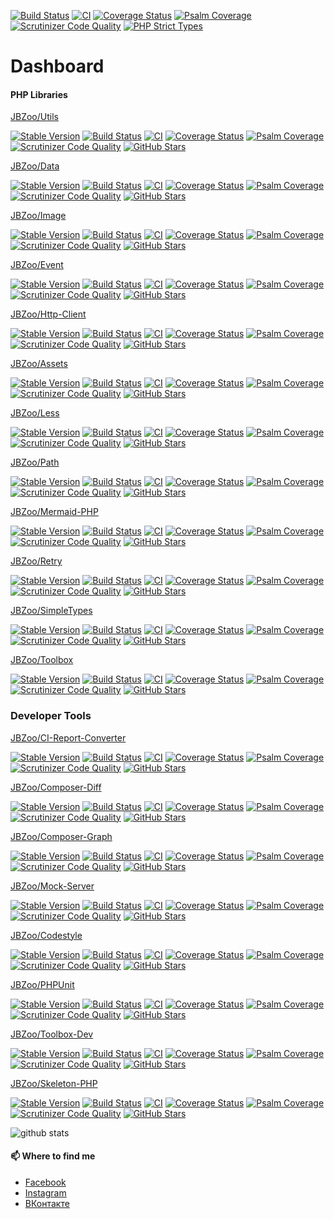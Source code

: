 

[![Build Status](https://travis-ci.org/SmetDenis/SmetDenis.svg?branch=master)](https://travis-ci.org/SmetDenis/SmetDenis)    [![CI](https://github.com/SmetDenis/SmetDenis/actions/workflows/main.yml/badge.svg?branch=master)](https://github.com/SmetDenis/SmetDenis/actions/workflows/main.yml)    [![Coverage Status](https://coveralls.io/repos/SmetDenis/SmetDenis/badge.svg)](https://coveralls.io/github/SmetDenis/SmetDenis)    [![Psalm Coverage](https://shepherd.dev/github/SmetDenis/SmetDenis/coverage.svg)](https://shepherd.dev/github/SmetDenis/SmetDenis)    [![Scrutinizer Code Quality](https://scrutinizer-ci.com/g/smetdenis/smetdenis/badges/quality-score.png?b=master)](https://scrutinizer-ci.com/g/smetdenis/smetdenis/?branch=master)    [![PHP Strict Types](https://img.shields.io/badge/strict__types-%3D1-brightgreen)](https://www.php.net/manual/en/language.types.declarations.php#language.types.declarations.strict)



# Dashboard




#### PHP Libraries

[JBZoo/Utils](https://github.com/JBZoo/Utils)

[![Stable Version](https://poser.pugx.org/jbzoo/utils/version)](https://packagist.org/packages/jbzoo/utils)    [![Build Status](https://travis-ci.org/JBZoo/Utils.svg?branch=master)](https://travis-ci.org/JBZoo/Utils)    [![CI](https://github.com/JBZoo/Utils/actions/workflows/main.yml/badge.svg?branch=master)](https://github.com/JBZoo/Utils/actions/workflows/main.yml)    [![Coverage Status](https://coveralls.io/repos/JBZoo/Utils/badge.svg)](https://coveralls.io/github/JBZoo/Utils)    [![Psalm Coverage](https://shepherd.dev/github/JBZoo/Utils/coverage.svg)](https://shepherd.dev/github/JBZoo/Utils)    [![Scrutinizer Code Quality](https://scrutinizer-ci.com/g/jbzoo/utils/badges/quality-score.png?b=master)](https://scrutinizer-ci.com/g/jbzoo/utils/?branch=master)    [![GitHub Stars](https://img.shields.io/github/stars/jbzoo/utils)](https://github.com/JBZoo/Utils/stargazers)


[JBZoo/Data](https://github.com/JBZoo/Data)

[![Stable Version](https://poser.pugx.org/jbzoo/data/version)](https://packagist.org/packages/jbzoo/data)    [![Build Status](https://travis-ci.org/JBZoo/Data.svg?branch=master)](https://travis-ci.org/JBZoo/Data)    [![CI](https://github.com/JBZoo/Data/actions/workflows/main.yml/badge.svg?branch=master)](https://github.com/JBZoo/Data/actions/workflows/main.yml)    [![Coverage Status](https://coveralls.io/repos/JBZoo/Data/badge.svg)](https://coveralls.io/github/JBZoo/Data)    [![Psalm Coverage](https://shepherd.dev/github/JBZoo/Data/coverage.svg)](https://shepherd.dev/github/JBZoo/Data)    [![Scrutinizer Code Quality](https://scrutinizer-ci.com/g/jbzoo/data/badges/quality-score.png?b=master)](https://scrutinizer-ci.com/g/jbzoo/data/?branch=master)    [![GitHub Stars](https://img.shields.io/github/stars/jbzoo/data)](https://github.com/JBZoo/Data/stargazers)


[JBZoo/Image](https://github.com/JBZoo/Image)

[![Stable Version](https://poser.pugx.org/jbzoo/image/version)](https://packagist.org/packages/jbzoo/image)    [![Build Status](https://travis-ci.org/JBZoo/Image.svg?branch=master)](https://travis-ci.org/JBZoo/Image)    [![CI](https://github.com/JBZoo/Image/actions/workflows/main.yml/badge.svg?branch=master)](https://github.com/JBZoo/Image/actions/workflows/main.yml)    [![Coverage Status](https://coveralls.io/repos/JBZoo/Image/badge.svg)](https://coveralls.io/github/JBZoo/Image)    [![Psalm Coverage](https://shepherd.dev/github/JBZoo/Image/coverage.svg)](https://shepherd.dev/github/JBZoo/Image)    [![Scrutinizer Code Quality](https://scrutinizer-ci.com/g/jbzoo/image/badges/quality-score.png?b=master)](https://scrutinizer-ci.com/g/jbzoo/image/?branch=master)    [![GitHub Stars](https://img.shields.io/github/stars/jbzoo/image)](https://github.com/JBZoo/Image/stargazers)


[JBZoo/Event](https://github.com/JBZoo/Event)

[![Stable Version](https://poser.pugx.org/jbzoo/event/version)](https://packagist.org/packages/jbzoo/event)    [![Build Status](https://travis-ci.org/JBZoo/Event.svg?branch=master)](https://travis-ci.org/JBZoo/Event)    [![CI](https://github.com/JBZoo/Event/actions/workflows/main.yml/badge.svg?branch=master)](https://github.com/JBZoo/Event/actions/workflows/main.yml)    [![Coverage Status](https://coveralls.io/repos/JBZoo/Event/badge.svg)](https://coveralls.io/github/JBZoo/Event)    [![Psalm Coverage](https://shepherd.dev/github/JBZoo/Event/coverage.svg)](https://shepherd.dev/github/JBZoo/Event)    [![Scrutinizer Code Quality](https://scrutinizer-ci.com/g/jbzoo/event/badges/quality-score.png?b=master)](https://scrutinizer-ci.com/g/jbzoo/event/?branch=master)    [![GitHub Stars](https://img.shields.io/github/stars/jbzoo/event)](https://github.com/JBZoo/Event/stargazers)


[JBZoo/Http-Client](https://github.com/JBZoo/Http-Client)

[![Stable Version](https://poser.pugx.org/jbzoo/http-client/version)](https://packagist.org/packages/jbzoo/http-client)    [![Build Status](https://travis-ci.org/JBZoo/Http-Client.svg?branch=master)](https://travis-ci.org/JBZoo/Http-Client)    [![CI](https://github.com/JBZoo/Http-Client/actions/workflows/main.yml/badge.svg?branch=master)](https://github.com/JBZoo/Http-Client/actions/workflows/main.yml)    [![Coverage Status](https://coveralls.io/repos/JBZoo/Http-Client/badge.svg)](https://coveralls.io/github/JBZoo/Http-Client)    [![Psalm Coverage](https://shepherd.dev/github/JBZoo/Http-Client/coverage.svg)](https://shepherd.dev/github/JBZoo/Http-Client)    [![Scrutinizer Code Quality](https://scrutinizer-ci.com/g/jbzoo/http-client/badges/quality-score.png?b=master)](https://scrutinizer-ci.com/g/jbzoo/http-client/?branch=master)    [![GitHub Stars](https://img.shields.io/github/stars/jbzoo/http-client)](https://github.com/JBZoo/Http-Client/stargazers)


[JBZoo/Assets](https://github.com/JBZoo/Assets)

[![Stable Version](https://poser.pugx.org/jbzoo/assets/version)](https://packagist.org/packages/jbzoo/assets)    [![Build Status](https://travis-ci.org/JBZoo/Assets.svg?branch=master)](https://travis-ci.org/JBZoo/Assets)    [![CI](https://github.com/JBZoo/Assets/actions/workflows/main.yml/badge.svg?branch=master)](https://github.com/JBZoo/Assets/actions/workflows/main.yml)    [![Coverage Status](https://coveralls.io/repos/JBZoo/Assets/badge.svg)](https://coveralls.io/github/JBZoo/Assets)    [![Psalm Coverage](https://shepherd.dev/github/JBZoo/Assets/coverage.svg)](https://shepherd.dev/github/JBZoo/Assets)    [![Scrutinizer Code Quality](https://scrutinizer-ci.com/g/jbzoo/assets/badges/quality-score.png?b=master)](https://scrutinizer-ci.com/g/jbzoo/assets/?branch=master)    [![GitHub Stars](https://img.shields.io/github/stars/jbzoo/assets)](https://github.com/JBZoo/Assets/stargazers)


[JBZoo/Less](https://github.com/JBZoo/Less)

[![Stable Version](https://poser.pugx.org/jbzoo/less/version)](https://packagist.org/packages/jbzoo/less)    [![Build Status](https://travis-ci.org/JBZoo/Less.svg?branch=master)](https://travis-ci.org/JBZoo/Less)    [![CI](https://github.com/JBZoo/Less/actions/workflows/main.yml/badge.svg?branch=master)](https://github.com/JBZoo/Less/actions/workflows/main.yml)    [![Coverage Status](https://coveralls.io/repos/JBZoo/Less/badge.svg)](https://coveralls.io/github/JBZoo/Less)    [![Psalm Coverage](https://shepherd.dev/github/JBZoo/Less/coverage.svg)](https://shepherd.dev/github/JBZoo/Less)    [![Scrutinizer Code Quality](https://scrutinizer-ci.com/g/jbzoo/less/badges/quality-score.png?b=master)](https://scrutinizer-ci.com/g/jbzoo/less/?branch=master)    [![GitHub Stars](https://img.shields.io/github/stars/jbzoo/less)](https://github.com/JBZoo/Less/stargazers)


[JBZoo/Path](https://github.com/JBZoo/Path)

[![Stable Version](https://poser.pugx.org/jbzoo/path/version)](https://packagist.org/packages/jbzoo/path)    [![Build Status](https://travis-ci.org/JBZoo/Path.svg?branch=master)](https://travis-ci.org/JBZoo/Path)    [![CI](https://github.com/JBZoo/Path/actions/workflows/main.yml/badge.svg?branch=master)](https://github.com/JBZoo/Path/actions/workflows/main.yml)    [![Coverage Status](https://coveralls.io/repos/JBZoo/Path/badge.svg)](https://coveralls.io/github/JBZoo/Path)    [![Psalm Coverage](https://shepherd.dev/github/JBZoo/Path/coverage.svg)](https://shepherd.dev/github/JBZoo/Path)    [![Scrutinizer Code Quality](https://scrutinizer-ci.com/g/jbzoo/path/badges/quality-score.png?b=master)](https://scrutinizer-ci.com/g/jbzoo/path/?branch=master)    [![GitHub Stars](https://img.shields.io/github/stars/jbzoo/path)](https://github.com/JBZoo/Path/stargazers)


[JBZoo/Mermaid-PHP](https://github.com/JBZoo/Mermaid-PHP)

[![Stable Version](https://poser.pugx.org/jbzoo/mermaid-php/version)](https://packagist.org/packages/jbzoo/mermaid-php)    [![Build Status](https://travis-ci.org/JBZoo/Mermaid-PHP.svg?branch=master)](https://travis-ci.org/JBZoo/Mermaid-PHP)    [![CI](https://github.com/JBZoo/Mermaid-PHP/actions/workflows/main.yml/badge.svg?branch=master)](https://github.com/JBZoo/Mermaid-PHP/actions/workflows/main.yml)    [![Coverage Status](https://coveralls.io/repos/JBZoo/Mermaid-PHP/badge.svg)](https://coveralls.io/github/JBZoo/Mermaid-PHP)    [![Psalm Coverage](https://shepherd.dev/github/JBZoo/Mermaid-PHP/coverage.svg)](https://shepherd.dev/github/JBZoo/Mermaid-PHP)    [![Scrutinizer Code Quality](https://scrutinizer-ci.com/g/jbzoo/mermaid-php/badges/quality-score.png?b=master)](https://scrutinizer-ci.com/g/jbzoo/mermaid-php/?branch=master)    [![GitHub Stars](https://img.shields.io/github/stars/jbzoo/mermaid-php)](https://github.com/JBZoo/Mermaid-PHP/stargazers)


[JBZoo/Retry](https://github.com/JBZoo/Retry)

[![Stable Version](https://poser.pugx.org/jbzoo/retry/version)](https://packagist.org/packages/jbzoo/retry)    [![Build Status](https://travis-ci.org/JBZoo/Retry.svg?branch=master)](https://travis-ci.org/JBZoo/Retry)    [![CI](https://github.com/JBZoo/Retry/actions/workflows/main.yml/badge.svg?branch=master)](https://github.com/JBZoo/Retry/actions/workflows/main.yml)    [![Coverage Status](https://coveralls.io/repos/JBZoo/Retry/badge.svg)](https://coveralls.io/github/JBZoo/Retry)    [![Psalm Coverage](https://shepherd.dev/github/JBZoo/Retry/coverage.svg)](https://shepherd.dev/github/JBZoo/Retry)    [![Scrutinizer Code Quality](https://scrutinizer-ci.com/g/jbzoo/retry/badges/quality-score.png?b=master)](https://scrutinizer-ci.com/g/jbzoo/retry/?branch=master)    [![GitHub Stars](https://img.shields.io/github/stars/jbzoo/retry)](https://github.com/JBZoo/Retry/stargazers)


[JBZoo/SimpleTypes](https://github.com/JBZoo/SimpleTypes)

[![Stable Version](https://poser.pugx.org/jbzoo/simpletypes/version)](https://packagist.org/packages/jbzoo/simpletypes)    [![Build Status](https://travis-ci.org/JBZoo/SimpleTypes.svg?branch=master)](https://travis-ci.org/JBZoo/SimpleTypes)    [![CI](https://github.com/JBZoo/SimpleTypes/actions/workflows/main.yml/badge.svg?branch=master)](https://github.com/JBZoo/SimpleTypes/actions/workflows/main.yml)    [![Coverage Status](https://coveralls.io/repos/JBZoo/SimpleTypes/badge.svg)](https://coveralls.io/github/JBZoo/SimpleTypes)    [![Psalm Coverage](https://shepherd.dev/github/JBZoo/SimpleTypes/coverage.svg)](https://shepherd.dev/github/JBZoo/SimpleTypes)    [![Scrutinizer Code Quality](https://scrutinizer-ci.com/g/jbzoo/simpletypes/badges/quality-score.png?b=master)](https://scrutinizer-ci.com/g/jbzoo/simpletypes/?branch=master)    [![GitHub Stars](https://img.shields.io/github/stars/jbzoo/simpletypes)](https://github.com/JBZoo/SimpleTypes/stargazers)


[JBZoo/Toolbox](https://github.com/JBZoo/Toolbox)

[![Stable Version](https://poser.pugx.org/jbzoo/toolbox/version)](https://packagist.org/packages/jbzoo/toolbox)    [![Build Status](https://travis-ci.org/JBZoo/Toolbox.svg?branch=master)](https://travis-ci.org/JBZoo/Toolbox)    [![CI](https://github.com/JBZoo/Toolbox/actions/workflows/main.yml/badge.svg?branch=master)](https://github.com/JBZoo/Toolbox/actions/workflows/main.yml)    [![Coverage Status](https://coveralls.io/repos/JBZoo/Toolbox/badge.svg)](https://coveralls.io/github/JBZoo/Toolbox)    [![Psalm Coverage](https://shepherd.dev/github/JBZoo/Toolbox/coverage.svg)](https://shepherd.dev/github/JBZoo/Toolbox)    [![Scrutinizer Code Quality](https://scrutinizer-ci.com/g/jbzoo/toolbox/badges/quality-score.png?b=master)](https://scrutinizer-ci.com/g/jbzoo/toolbox/?branch=master)    [![GitHub Stars](https://img.shields.io/github/stars/jbzoo/toolbox)](https://github.com/JBZoo/Toolbox/stargazers)



### Developer Tools

[JBZoo/CI-Report-Converter](https://github.com/JBZoo/CI-Report-Converter)

[![Stable Version](https://poser.pugx.org/jbzoo/ci-report-converter/version)](https://packagist.org/packages/jbzoo/ci-report-converter)    [![Build Status](https://travis-ci.org/JBZoo/CI-Report-Converter.svg?branch=master)](https://travis-ci.org/JBZoo/CI-Report-Converter)    [![CI](https://github.com/JBZoo/CI-Report-Converter/actions/workflows/main.yml/badge.svg?branch=master)](https://github.com/JBZoo/CI-Report-Converter/actions/workflows/main.yml)    [![Coverage Status](https://coveralls.io/repos/JBZoo/CI-Report-Converter/badge.svg)](https://coveralls.io/github/JBZoo/CI-Report-Converter)    [![Psalm Coverage](https://shepherd.dev/github/JBZoo/CI-Report-Converter/coverage.svg)](https://shepherd.dev/github/JBZoo/CI-Report-Converter)    [![Scrutinizer Code Quality](https://scrutinizer-ci.com/g/jbzoo/ci-report-converter/badges/quality-score.png?b=master)](https://scrutinizer-ci.com/g/jbzoo/ci-report-converter/?branch=master)    [![GitHub Stars](https://img.shields.io/github/stars/jbzoo/ci-report-converter)](https://github.com/JBZoo/CI-Report-Converter/stargazers)


[JBZoo/Composer-Diff](https://github.com/JBZoo/Composer-Diff)

[![Stable Version](https://poser.pugx.org/jbzoo/composer-diff/version)](https://packagist.org/packages/jbzoo/composer-diff)    [![Build Status](https://travis-ci.org/JBZoo/Composer-Diff.svg?branch=master)](https://travis-ci.org/JBZoo/Composer-Diff)    [![CI](https://github.com/JBZoo/Composer-Diff/actions/workflows/main.yml/badge.svg?branch=master)](https://github.com/JBZoo/Composer-Diff/actions/workflows/main.yml)    [![Coverage Status](https://coveralls.io/repos/JBZoo/Composer-Diff/badge.svg)](https://coveralls.io/github/JBZoo/Composer-Diff)    [![Psalm Coverage](https://shepherd.dev/github/JBZoo/Composer-Diff/coverage.svg)](https://shepherd.dev/github/JBZoo/Composer-Diff)    [![Scrutinizer Code Quality](https://scrutinizer-ci.com/g/jbzoo/composer-diff/badges/quality-score.png?b=master)](https://scrutinizer-ci.com/g/jbzoo/composer-diff/?branch=master)    [![GitHub Stars](https://img.shields.io/github/stars/jbzoo/composer-diff)](https://github.com/JBZoo/Composer-Diff/stargazers)


[JBZoo/Composer-Graph](https://github.com/JBZoo/Composer-Graph)

[![Stable Version](https://poser.pugx.org/jbzoo/composer-graph/version)](https://packagist.org/packages/jbzoo/composer-graph)    [![Build Status](https://travis-ci.org/JBZoo/Composer-Graph.svg?branch=master)](https://travis-ci.org/JBZoo/Composer-Graph)    [![CI](https://github.com/JBZoo/Composer-Graph/actions/workflows/main.yml/badge.svg?branch=master)](https://github.com/JBZoo/Composer-Graph/actions/workflows/main.yml)    [![Coverage Status](https://coveralls.io/repos/JBZoo/Composer-Graph/badge.svg)](https://coveralls.io/github/JBZoo/Composer-Graph)    [![Psalm Coverage](https://shepherd.dev/github/JBZoo/Composer-Graph/coverage.svg)](https://shepherd.dev/github/JBZoo/Composer-Graph)    [![Scrutinizer Code Quality](https://scrutinizer-ci.com/g/jbzoo/composer-graph/badges/quality-score.png?b=master)](https://scrutinizer-ci.com/g/jbzoo/composer-graph/?branch=master)    [![GitHub Stars](https://img.shields.io/github/stars/jbzoo/composer-graph)](https://github.com/JBZoo/Composer-Graph/stargazers)


[JBZoo/Mock-Server](https://github.com/JBZoo/Mock-Server)

[![Stable Version](https://poser.pugx.org/jbzoo/mock-server/version)](https://packagist.org/packages/jbzoo/mock-server)    [![Build Status](https://travis-ci.org/JBZoo/Mock-Server.svg?branch=master)](https://travis-ci.org/JBZoo/Mock-Server)    [![CI](https://github.com/JBZoo/Mock-Server/actions/workflows/main.yml/badge.svg?branch=master)](https://github.com/JBZoo/Mock-Server/actions/workflows/main.yml)    [![Coverage Status](https://coveralls.io/repos/JBZoo/Mock-Server/badge.svg)](https://coveralls.io/github/JBZoo/Mock-Server)    [![Psalm Coverage](https://shepherd.dev/github/JBZoo/Mock-Server/coverage.svg)](https://shepherd.dev/github/JBZoo/Mock-Server)    [![Scrutinizer Code Quality](https://scrutinizer-ci.com/g/jbzoo/mock-server/badges/quality-score.png?b=master)](https://scrutinizer-ci.com/g/jbzoo/mock-server/?branch=master)    [![GitHub Stars](https://img.shields.io/github/stars/jbzoo/mock-server)](https://github.com/JBZoo/Mock-Server/stargazers)


[JBZoo/Codestyle](https://github.com/JBZoo/Codestyle)

[![Stable Version](https://poser.pugx.org/jbzoo/codestyle/version)](https://packagist.org/packages/jbzoo/codestyle)    [![Build Status](https://travis-ci.org/JBZoo/Codestyle.svg?branch=master)](https://travis-ci.org/JBZoo/Codestyle)    [![CI](https://github.com/JBZoo/Codestyle/actions/workflows/main.yml/badge.svg?branch=master)](https://github.com/JBZoo/Codestyle/actions/workflows/main.yml)    [![Coverage Status](https://coveralls.io/repos/JBZoo/Codestyle/badge.svg)](https://coveralls.io/github/JBZoo/Codestyle)    [![Psalm Coverage](https://shepherd.dev/github/JBZoo/Codestyle/coverage.svg)](https://shepherd.dev/github/JBZoo/Codestyle)    [![Scrutinizer Code Quality](https://scrutinizer-ci.com/g/jbzoo/codestyle/badges/quality-score.png?b=master)](https://scrutinizer-ci.com/g/jbzoo/codestyle/?branch=master)    [![GitHub Stars](https://img.shields.io/github/stars/jbzoo/codestyle)](https://github.com/JBZoo/Codestyle/stargazers)


[JBZoo/PHPUnit](https://github.com/JBZoo/PHPUnit)

[![Stable Version](https://poser.pugx.org/jbzoo/phpunit/version)](https://packagist.org/packages/jbzoo/phpunit)    [![Build Status](https://travis-ci.org/JBZoo/PHPUnit.svg?branch=master)](https://travis-ci.org/JBZoo/PHPUnit)    [![CI](https://github.com/JBZoo/PHPUnit/actions/workflows/main.yml/badge.svg?branch=master)](https://github.com/JBZoo/PHPUnit/actions/workflows/main.yml)    [![Coverage Status](https://coveralls.io/repos/JBZoo/PHPUnit/badge.svg)](https://coveralls.io/github/JBZoo/PHPUnit)    [![Psalm Coverage](https://shepherd.dev/github/JBZoo/PHPUnit/coverage.svg)](https://shepherd.dev/github/JBZoo/PHPUnit)    [![Scrutinizer Code Quality](https://scrutinizer-ci.com/g/jbzoo/phpunit/badges/quality-score.png?b=master)](https://scrutinizer-ci.com/g/jbzoo/phpunit/?branch=master)    [![GitHub Stars](https://img.shields.io/github/stars/jbzoo/phpunit)](https://github.com/JBZoo/PHPUnit/stargazers)


[JBZoo/Toolbox-Dev](https://github.com/JBZoo/Toolbox-Dev)

[![Stable Version](https://poser.pugx.org/jbzoo/toolbox-dev/version)](https://packagist.org/packages/jbzoo/toolbox-dev)    [![Build Status](https://travis-ci.org/JBZoo/Toolbox-Dev.svg?branch=master)](https://travis-ci.org/JBZoo/Toolbox-Dev)    [![CI](https://github.com/JBZoo/Toolbox-Dev/actions/workflows/main.yml/badge.svg?branch=master)](https://github.com/JBZoo/Toolbox-Dev/actions/workflows/main.yml)    [![Coverage Status](https://coveralls.io/repos/JBZoo/Toolbox-Dev/badge.svg)](https://coveralls.io/github/JBZoo/Toolbox-Dev)    [![Psalm Coverage](https://shepherd.dev/github/JBZoo/Toolbox-Dev/coverage.svg)](https://shepherd.dev/github/JBZoo/Toolbox-Dev)    [![Scrutinizer Code Quality](https://scrutinizer-ci.com/g/jbzoo/toolbox-dev/badges/quality-score.png?b=master)](https://scrutinizer-ci.com/g/jbzoo/toolbox-dev/?branch=master)    [![GitHub Stars](https://img.shields.io/github/stars/jbzoo/toolbox-dev)](https://github.com/JBZoo/Toolbox-Dev/stargazers)


[JBZoo/Skeleton-PHP](https://github.com/JBZoo/Skeleton-PHP)

[![Stable Version](https://poser.pugx.org/jbzoo/skeleton-php/version)](https://packagist.org/packages/jbzoo/skeleton-php)    [![Build Status](https://travis-ci.org/JBZoo/Skeleton-PHP.svg?branch=master)](https://travis-ci.org/JBZoo/Skeleton-PHP)    [![CI](https://github.com/JBZoo/Skeleton-PHP/actions/workflows/main.yml/badge.svg?branch=master)](https://github.com/JBZoo/Skeleton-PHP/actions/workflows/main.yml)    [![Coverage Status](https://coveralls.io/repos/JBZoo/Skeleton-PHP/badge.svg)](https://coveralls.io/github/JBZoo/Skeleton-PHP)    [![Psalm Coverage](https://shepherd.dev/github/JBZoo/Skeleton-PHP/coverage.svg)](https://shepherd.dev/github/JBZoo/Skeleton-PHP)    [![Scrutinizer Code Quality](https://scrutinizer-ci.com/g/jbzoo/skeleton-php/badges/quality-score.png?b=master)](https://scrutinizer-ci.com/g/jbzoo/skeleton-php/?branch=master)    [![GitHub Stars](https://img.shields.io/github/stars/jbzoo/skeleton-php)](https://github.com/JBZoo/Skeleton-PHP/stargazers)




![github stats](https://github-readme-stats.vercel.app/api?username=SmetDenis&show_icons=true&hide_border=true)


#### 📫 Where to find me
- [Facebook](https://www.facebook.com/smet.denis)
- [Instagram](https://instagram.com/smetdenis)
- [ВКонтакте](https://vk.com/smetdenis)
